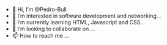 - 👋 Hi, I’m @Pedro-Bull
- 👀 I’m interested in software development and networking...
- 🌱 I’m currently learning HTML, Javascript and CSS...
- 💞️ I’m looking to collaborate on ...
- 📫 How to reach me ...

<!---
Pedro-Bull/Pedro-Bull is a ✨ special ✨ repository because its `README.md` (this file) appears on your GitHub profile.
You can click the Preview link to take a look at your changes.
--->
